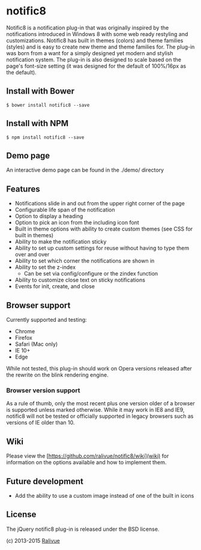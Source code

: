 # notific8

Notific8 is a notification plug-in that was originally inspired by the notifications introduced in Windows 8 with some web ready restyling and customizations. Notific8 has built in themes (colors) and theme families (styles) and is easy to create new theme and theme families for. The plug-in was born from a want for a simply designed yet modern and stylish notification system. The plug-in is also designed to scale based on the page's font-size setting (it was designed for the default of 100%/16px as the default).

## Install with Bower

    $ bower install notific8 --save

## Install with NPM

    $ npm install notific8 --save

## Demo page

An interactive demo page can be found in the ./demo/ directory

## Features

* Notifications slide in and out from the upper right corner of the page
* Configurable life span of the notification
* Option to display a heading
* Option to pick an icon from the including icon font
* Built in theme options with ability to create custom themes (see CSS for built in themes)
* Ability to make the notification sticky
* Ability to set up custom settings for reuse without having to type them over and over
* Ability to set which corner the notifications are shown in
* Ability to set the z-index
    * Can be set via config/configure or the zindex function
* Ability to customize close text on sticky notifications
* Events for init, create, and close

## Browser support

Currently supported and testing:

* Chrome
* Firefox
* Safari (Mac only)
* IE 10+
* Edge

While not tested, this plug-in should work on Opera versions released after the rewrite on the blink rendering engine.

### Browser version support

As a rule of thumb, only the most recent plus one version older of a browser is supported unless marked otherwise. While it may work in IE8 and IE9, notific8 will not be tested or officially supported in legacy browsers such as versions of IE older than 10.

## Wiki

Please view the [https://github.com/ralivue/notific8/wiki](wiki) for information on the options available and how to implement them.

## Future development

* Add the ability to use a custom image instead of one of the built in icons

## License

The jQuery notific8 plug-in is released under the BSD license.

(c) 2013-2015 [Ralivue](http://ralivue.com)
